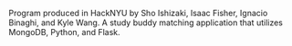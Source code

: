 Program produced in HackNYU by Sho Ishizaki, Isaac Fisher, Ignacio Binaghi, and Kyle Wang.
A study buddy matching application that utilizes MongoDB, Python, and Flask. 
